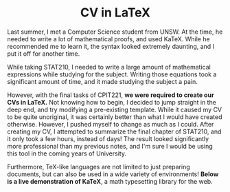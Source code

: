 <center><h1>CV in LaTeX</h1></center>

Last summer, I met a Computer Science student from UNSW. At the time, he needed to write a lot of mathematical proofs, and used KaTeX. While he recommended me to learn it, the syntax looked extremely daunting, and I put it off for another time.

While taking STAT210, I needed to write a large amount of mathematical expressions while studying for the subject. Writing those equations took a significant amount of time, and it made studying the subject a pain.

However, with the final tasks of CPIT221, **we were required to create our CVs in LaTeX.** Not knowing how to begin, I decided to jump straight in the deep end, and try modifying a pre-existing template. While it caused my CV to be quite unoriginal, it was certainly better than what I would have created otherwise. However, I pushed myself to change as much as I could. After creating my CV, I attempted to summarize the final chapter of STAT210, and it only took a few hours, instead of days! The result looked significantly more professional than my previous notes, and I'm sure I would be using this tool in the coming years of University.

Furthermore, TeX-like languages are not limited to just preparing documents, but can also be used in a wide variety of environments! **Below is a live demonstration of KaTeX**, a math typesetting library for the web.